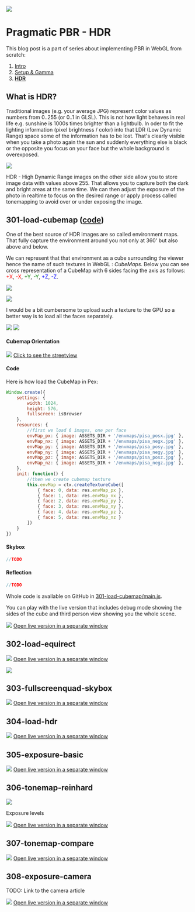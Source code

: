 ![](img/300.jpg)

# Pragmatic PBR - HDR

This blog post is a part of series about implementing PBR in WebGL from scratch:

1. [Intro](http://marcinignac.com/blog/pragmatic-pbr-intro)
2. [Setup & Gamma](http://marcinignac.com/blog/pragmatic-pbr-setup-and-gamma)
2. **[HDR](http://marcinignac.com/blog/pragmatic-pbr-hdr)**

## What is HDR?

Traditional images (e.g. your average JPG) represent color values as numbers from 0..255 (or 0..1 in GLSL). This is not how light behaves in real life e.g. sunshine is 1000s times brighter than a lightbulb. In oder to fit the lighting information (pixel brightness / color) into that LDR (Low Dynamic Range) space some of the information has to be lost. That's clearly visible when you take a photo again the sun and suddenly everything else is black or the opposite you focus on your face but the whole background is overexposed.

![](img/300_hdr.jpg)

HDR - High Dynamic Range images on the other side allow you to store image data with values above 255. That allows you to capture both the dark and bright areas at the same time. We can then adjust the exposure of the photo in realtime to focus on the desired range or apply process called tonemapping to avoid over or under exposing the image.

## 301-load-cubemap ([code](https://github.com/vorg/pragmatic-pbr/blob/master/301-load-cubemap/main.js))

One of the best source of HDR images are so called environment maps. That fully capture the environment around you not only at 360' but also above and below.

We can represent that that environment as a cube surrounding the viewer hence the name of such textures in WebGL : *CubeMaps*. Below you can see cross representation of a CubeMap with 6 sides facing the axis as follows:
<span style="color:red">+X</span>,
<span style="color:red">-X</span>,
<span style="color:green">+Y</span>,
<span style="color:green">-Y</span>,
<span style="color:blue">+Z</span>,
<span style="color:blue">-Z</span>.

![](img/301_cube_cross_and_debug.jpg)

![](img/301_cube_anim.gif)

I would be a bit cumbersome to upload such a texture to the GPU so a better way is to load all the faces separately.


![](img/301_cube_faces_debug.png)
![](img/301_cube_faces.jpg)

#### Cubemap Orientation

[![](img/301_pisa_streetview.jpg)](https://www.google.com/maps/@43.7222461,10.3980709,3a,75y,283.86h,85.5t/data=!3m6!1e1!3m4!1s-cEOTnId34DBxCCQgeIbGQ!2e0!7i13312!8i6656)
[Click to see the streetview](https://www.google.com/maps/@43.7222461,10.3980709,3a,75y,283.86h,85.5t/data=!3m6!1e1!3m4!1s-cEOTnId34DBxCCQgeIbGQ!2e0!7i13312!8i6656)

#### Code

Here is how load the CubeMap in Pex:
```javascript
Window.create({
    settings: {
        width: 1024,
        height: 576,
        fullscreen: isBrowser
    },
    resources: {
        //first we load 6 images, one per face
        envMap_px: { image: ASSETS_DIR + '/envmaps/pisa_posx.jpg' },
        envMap_nx: { image: ASSETS_DIR + '/envmaps/pisa_negx.jpg' },
        envMap_py: { image: ASSETS_DIR + '/envmaps/pisa_posy.jpg' },
        envMap_ny: { image: ASSETS_DIR + '/envmaps/pisa_negy.jpg' },
        envMap_pz: { image: ASSETS_DIR + '/envmaps/pisa_posz.jpg' },
        envMap_nz: { image: ASSETS_DIR + '/envmaps/pisa_negz.jpg' },
    },
    init: function() {
        //then we create cubemap texture
        this.envMap = ctx.createTextureCube([
            { face: 0, data: res.envMap_px },
            { face: 1, data: res.envMap_nx },
            { face: 2, data: res.envMap_py },
            { face: 3, data: res.envMap_ny },
            { face: 4, data: res.envMap_pz },
            { face: 5, data: res.envMap_nz }
        ])
    }
})
```

#### Skybox

```javascript
//TODO
```

#### Reflection

```javascript
//TODO
```

Whole code is available on GitHub in [301-load-cubemap/main.js](https://github.com/vorg/pragmatic-pbr/blob/master/301-load-cubemap/main.js).

You can play with the live version that includes debug mode showing the sides of the cube and third person view showing you the whole scene.

[![](img/301_load_cubemap.jpg)](http://marcinignac.com/blog/pragmatic-pbr-hdr/301-load-cubemap/)
[Open live version in a separate window](http://marcinignac.com/blog/pragmatic-pbr-hdr/301-load-cubemap/)


## 302-load-equirect

[![](img/302_latlong_and_debug.jpg)](http://marcinignac.com/blog/pragmatic-pbr-hdr/302-load-equirect/)
[Open live version in a separate window](http://marcinignac.com/blog/pragmatic-pbr-hdr/302-load-equirect/)

![](img/302_latlong_sampler.png)

## 303-fullscreenquad-skybox

[![](img/303_fullscreen_quad.jpg)](http://marcinignac.com/blog/pragmatic-pbr-hdr/303-fullscreenquad-skybox/)
[Open live version in a separate window](http://marcinignac.com/blog/pragmatic-pbr-hdr/303-fullscreenquad-skybox/)

## 304-load-hdr

[![](img/304_load_hdr.jpg)](http://marcinignac.com/blog/pragmatic-pbr-hdr/304-load-hdr/)
[Open live version in a separate window](http://marcinignac.com/blog/pragmatic-pbr-hdr/304-load-hdr/)

## 305-exposure-basic

[![](img/305_exposure_basic.jpg)](http://marcinignac.com/blog/pragmatic-pbr-hdr/305_exposure_basic/)
[Open live version in a separate window](http://marcinignac.com/blog/pragmatic-pbr-hdr/305_exposure_basic/)

## 306-tonemap-reinhard

![](img/306_tonemap.jpg)

Exposure levels

[![](img/306_tonemap_reinhard.jpg)](http://marcinignac.com/blog/pragmatic-pbr-hdr/306-tonemap-reinhard/)
[Open live version in a separate window](http://marcinignac.com/blog/pragmatic-pbr-hdr/306-tonemap-reinhard/)

## 307-tonemap-compare

[![](img/307_tonemap_compare.jpg)](http://marcinignac.com/blog/pragmatic-pbr-hdr/307-tonemap-compare/)
[Open live version in a separate window](http://marcinignac.com/blog/pragmatic-pbr-hdr/307-tonemap-compare/)

## 308-exposure-camera

TODO: Link to the camera article

[![](img/308_exposure_camera.jpg)](http://marcinignac.com/blog/pragmatic-pbr-hdr/308-exposure-camera/)
[Open live version in a separate window](http://marcinignac.com/blog/pragmatic-pbr-hdr/308-exposure-camera/)
